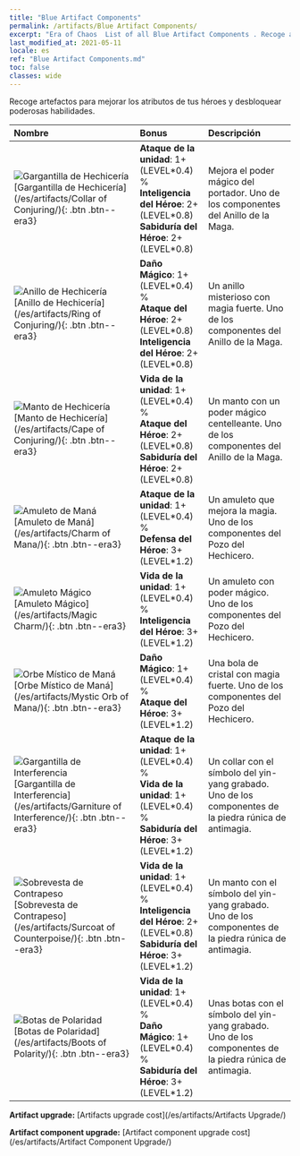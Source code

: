 ```yaml
---
title: "Blue Artifact Components"
permalink: /artifacts/Blue Artifact Components/
excerpt: "Era of Chaos  List of all Blue Artifact Components . Recoge artefactos para mejorar los atributos de tus héroes y desbloquear poderosas habilidades."
last_modified_at: 2021-05-11
locale: es
ref: "Blue Artifact Components.md"
toc: false
classes: wide
---
```


  Recoge artefactos para mejorar los atributos de tus héroes y desbloquear poderosas habilidades.

  |     Nombre    |   Bonus | Descripción | 
  |:------------|:--------|:------------| 
 | ![Gargantilla de Hechicería](/images/t/artifact_40221.png) [Gargantilla de Hechicería](/es/artifacts/Collar of Conjuring/){: .btn .btn--era3} | **Ataque de la unidad**: 1+(LEVEL\*0.4) %<br/>**Inteligencia del Héroe**: 2+(LEVEL\*0.8)<br/>**Sabiduría del Héroe**: 2+(LEVEL\*0.8) | Mejora el poder mágico del portador. Uno de los componentes del Anillo de la Maga. | 
 | ![Anillo de Hechicería](/images/t/artifact_40222.png) [Anillo de Hechicería](/es/artifacts/Ring of Conjuring/){: .btn .btn--era3} | **Daño Mágico**: 1+(LEVEL\*0.4) %<br/>**Ataque del Héroe**: 2+(LEVEL\*0.8)<br/>**Inteligencia del Héroe**: 2+(LEVEL\*0.8) | Un anillo misterioso con magia fuerte. Uno de los componentes del Anillo de la Maga. | 
 | ![Manto de Hechicería](/images/t/artifact_40223.png) [Manto de Hechicería](/es/artifacts/Cape of Conjuring/){: .btn .btn--era3} | **Vida de la unidad**: 1+(LEVEL\*0.4) %<br/>**Ataque del Héroe**: 2+(LEVEL\*0.8)<br/>**Sabiduría del Héroe**: 2+(LEVEL\*0.8) | Un manto con un poder mágico centelleante. Uno de los componentes del Anillo de la Maga. | 
 | ![Amuleto de Maná](/images/t/artifact_40211.png) [Amuleto de Maná](/es/artifacts/Charm of Mana/){: .btn .btn--era3} | **Ataque de la unidad**: 1+(LEVEL\*0.4) %<br/>**Defensa del Héroe**: 3+(LEVEL\*1.2) | Un amuleto que mejora la magia. Uno de los componentes del Pozo del Hechicero. | 
 | ![Amuleto Mágico](/images/t/artifact_40212.png) [Amuleto Mágico](/es/artifacts/Magic Charm/){: .btn .btn--era3} | **Vida de la unidad**: 1+(LEVEL\*0.4) %<br/>**Inteligencia del Héroe**: 3+(LEVEL\*1.2) | Un amuleto con poder mágico. Uno de los componentes del Pozo del Hechicero. | 
 | ![Orbe Místico de Maná](/images/t/artifact_40213.png) [Orbe Místico de Maná](/es/artifacts/Mystic Orb of Mana/){: .btn .btn--era3} | **Daño Mágico**: 1+(LEVEL\*0.4) %<br/>**Ataque del Héroe**: 3+(LEVEL\*1.2) | Una bola de cristal con magia fuerte. Uno de los componentes del Pozo del Hechicero. | 
 | ![Gargantilla de Interferencia](/images/t/artifact_40231.png) [Gargantilla de Interferencia](/es/artifacts/Garniture of Interference/){: .btn .btn--era3} | **Ataque de la unidad**: 1+(LEVEL\*0.4) %<br/>**Vida de la unidad**: 1+(LEVEL\*0.4) %<br/>**Sabiduría del Héroe**: 3+(LEVEL\*1.2) | Un collar con el símbolo del yin-yang grabado. Uno de los componentes de la piedra rúnica de antimagia. | 
 | ![Sobrevesta de Contrapeso](/images/t/artifact_40232.png) [Sobrevesta de Contrapeso](/es/artifacts/Surcoat of Counterpoise/){: .btn .btn--era3} | **Vida de la unidad**: 1+(LEVEL\*0.4) %<br/>**Inteligencia del Héroe**: 2+(LEVEL\*0.8)<br/>**Sabiduría del Héroe**: 3+(LEVEL\*1.2) | Un manto con el símbolo del yin-yang grabado. Uno de los componentes de la piedra rúnica de antimagia. | 
 | ![Botas de Polaridad](/images/t/artifact_40233.png) [Botas de Polaridad](/es/artifacts/Boots of Polarity/){: .btn .btn--era3} | **Vida de la unidad**: 1+(LEVEL\*0.4) %<br/>**Daño Mágico**: 1+(LEVEL\*0.4) %<br/>**Sabiduría del Héroe**: 3+(LEVEL\*1.2) | Unas botas con el símbolo del yin-yang grabado. Uno de los componentes de la piedra rúnica de antimagia. | 


  **Artifact upgrade:** [Artifacts upgrade cost](/es/artifacts/Artifacts Upgrade/)

 **Artifact component upgrade:** [Artifact component upgrade cost](/es/artifacts/Artifact Component Upgrade/)

